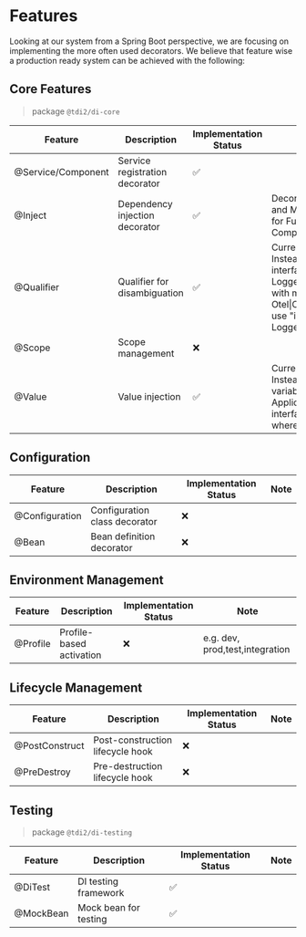 # Features

Looking at our system from a Spring Boot perspective, we are focusing on implementing the more often used decorators.
We believe that feature wise a production ready system can be achieved with the following:

## Core Features

> package `@tdi2/di-core`

| Feature            | Description                    | Implementation Status | Note                                                                                                                                                      |
| ------------------ | ------------------------------ | --------------------- | --------------------------------------------------------------------------------------------------------------------------------------------------------- |
| @Service/Component | Service registration decorator | ✅                    |                                                                                                                                                           |
| @Inject            | Dependency injection decorator | ✅                    | Decorator for classes and Marker Interface for Functional Components                                                                                      |
| @Qualifier         | Qualifier for disambiguation   | ✅                    | Currently not planned. Instead create generic interface LoggerInterface\<T> with marker type Otel\|Console={} and use "implements LoggerInterface\<Otel>" |
| @Scope             | Scope management               | ❌                    |                                                                                                                                                           |
| @Value             | Value injection                | ✅                    | Currently not planned. Instead for env variables better create ApplicationConfig interface and import where necessary                                     |

## Configuration

| Feature        | Description                   | Implementation Status | Note |
| -------------- | ----------------------------- | --------------------- | ---- |
| @Configuration | Configuration class decorator | ❌                    |      |
| @Bean          | Bean definition decorator     | ❌                    |      |

## Environment Management

| Feature  | Description              | Implementation Status | Note                            |
| -------- | ------------------------ | --------------------- | ------------------------------- |
| @Profile | Profile-based activation | ❌                    | e.g. dev, prod,test,integration |

## Lifecycle Management

| Feature        | Description                      | Implementation Status | Note |
| -------------- | -------------------------------- | --------------------- | ---- |
| @PostConstruct | Post-construction lifecycle hook | ❌                    |      |
| @PreDestroy    | Pre-destruction lifecycle hook   | ❌                    |      |

## Testing

> package `@tdi2/di-testing`

| Feature   | Description           | Implementation Status | Note |
| --------- | --------------------- | --------------------- | ---- |
| @DiTest   | DI testing framework  | ✅                    |      |
| @MockBean | Mock bean for testing | ✅                    |      |
